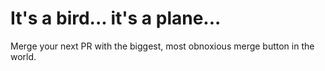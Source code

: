 # It's a bird... it's a plane...

Merge your next PR with the biggest, most obnoxious merge button in the world.
